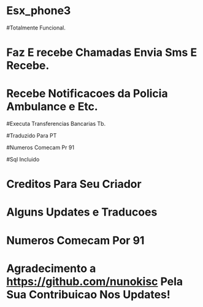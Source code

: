 # Esx_phone3

#Totalmente Funcional.

# Faz E recebe Chamadas Envia Sms E Recebe.

# Recebe Notificacoes da Policia Ambulance e Etc.

#Executa Transferencias Bancarias Tb.

#Traduzido Para PT

#Numeros Comecam Pr 91

#Sql Incluido

# Creditos Para Seu Criador

# Alguns Updates e Traducoes

# Numeros Comecam Por 91

# Agradecimento a https://github.com/nunokisc Pela Sua Contribuicao Nos Updates!
